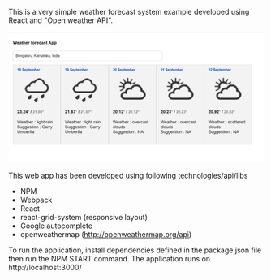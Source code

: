 This is a very simple weather forecast system example developed using React and "Open weather API".

![Sample screenshot](WeatherReport.PNG)

This web app has been developed using following technologies/api/libs
 - NPM
 - Webpack
 - React
 - react-grid-system (responsive layout)
 - Google autocomplete 
 - openweathermap (http://openweathermap.org/api)

To run the application, install dependencies defined in the package.json file then run the NPM START command. The application runs on http://localhost:3000/